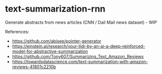 # text-summarization-rnn

Generate abstracts from news articles (CNN / Dail Mail news dataset) - WIP

References:
- https://github.com/abisee/pointer-generator
- https://einstein.ai/research/your-tldr-by-an-ai-a-deep-reinforced-model-for-abstractive-summarization
- https://github.com/Tony607/Summarizing_Text_Amazon_Reviews
- https://towardsdatascience.com/text-summarization-with-amazon-reviews-41801c2210b

